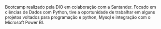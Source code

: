 Bootcamp realizado pela DIO em colaboração com a Santander. Focado em ciências de Dados com Python, tive a oportunidade de trabalhar em alguns projetos voltados para programação e python, Mysql e integração com o Microsoft Power BI.

